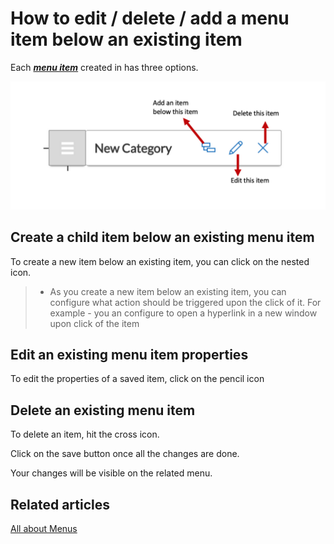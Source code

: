# How to edit / delete / add a menu item below an existing item

Each [***menu item***](/docs/Rapid/3-User%20Manual/Glossary/glossary.md#menu-item "Menu item") created in has three options.

![8.png](./downloaded_image_1705285637656.png)


## Create a child item below an existing menu item

To create a new item below an existing item, you can click on the nested icon.
 >- As you create a new item below an existing item, you can configure what action should be triggered upon the click of it. For example - you an configure to open a hyperlink in a new window upon click of the item
    

## Edit an existing menu item properties

To edit the properties of a saved item, click on the pencil icon

## Delete an existing menu item 

To delete an item, hit the cross icon.

Click on the save button once all the changes are done.

Your changes will be visible on the related menu.


## Related articles

[All about Menus](/docs/Rapid/4-Keyper%20Manual/2-Designer/3-Menus/3-Menus.md "All about Menus in Dezigna")